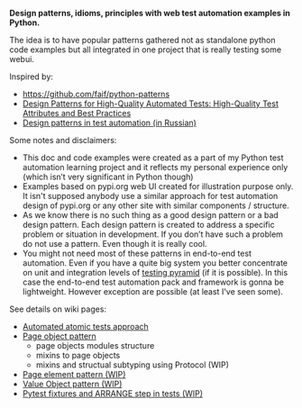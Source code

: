 **Design patterns, idioms, principles with web test automation examples in Python.**

The idea is to have popular patterns gathered not as standalone python code examples but all integrated in one project that is really testing some webui.

Inspired by: 
* https://github.com/faif/python-patterns
* [Design Patterns for High-Quality Automated Tests: High-Quality Test Attributes and Best Practices](https://www.amazon.com/gp/product/B085L9W1KH/ref=ppx_yo_dt_b_d_asin_title_o00?ie=UTF8&psc=1)
* [Design patterns in test automation (in Russian)](https://habr.com/ru/company/jugru/blog/338836/)


Some notes and disclaimers:
* This doc and code examples were created as a part of my Python test automation learning project and it reflects my personal experience only (which isn’t very significant in Python though)
* Examples based on pypi.org web UI created for illustration purpose only. It isn't supposed anybody use a similar approach for test automation design of pypi.org or any other site with similar components / structure.
* As we know there is no such thing as a good design pattern or a bad design pattern. Each design pattern is created to address a specific problem or situation in development. If you don’t have such a problem do not use a pattern. Even though it is really cool.
* You might not need most of these patterns in end-to-end test automation. Even if you have a quite big system you better concentrate on unit and integration levels of [testing pyramid](url) (if it is possible). In this case the end-to-end test automation pack and framework is gonna be lightweight. However exception are possible (at least I've seen some).

See details on wiki pages:
 * [Automated atomic tests approach](https://github.com/karayur/design-patterns-web-test-automation/wiki/Automated-atomic-tests-approach) 
 * [Page object pattern](https://github.com/karayur/design-patterns-web-test-automation/wiki/Page-object-pattern)
    * page objects modules structure
    * mixins to page objects 
    * mixins and structual subtyping using Protocol (WIP)
 * [Page element pattern (WIP)](https://github.com/karayur/design-patterns-web-test-automation/wiki/Page-element-pattern)
 * [Value Object pattern (WIP)](https://github.com/karayur/design-patterns-web-test-automation/wiki/Value-Object-pattern)
 * [Pytest fixtures and ARRANGE step in tests (WIP)](https://github.com/karayur/design-patterns-web-test-automation/wiki/Pytest-fixtures-and-ARRANGE--step-in-tests)
  
